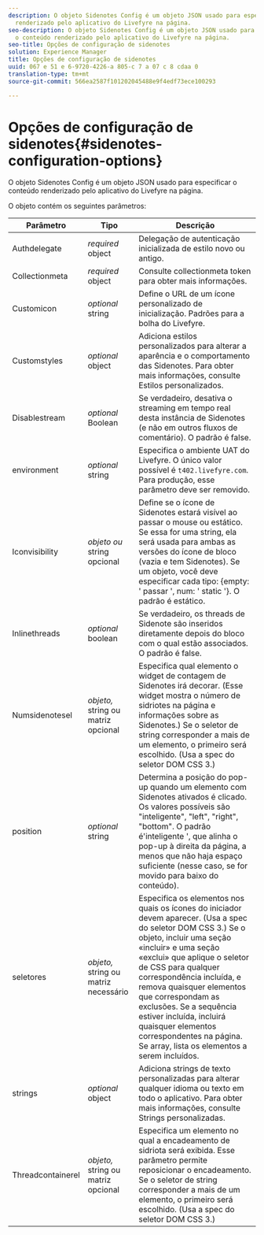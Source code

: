 ```yaml
---
description: O objeto Sidenotes Config é um objeto JSON usado para especificar o conteúdo
  renderizado pelo aplicativo do Livefyre na página.
seo-description: O objeto Sidenotes Config é um objeto JSON usado para especificar
  o conteúdo renderizado pelo aplicativo do Livefyre na página.
seo-title: Opções de configuração de sidenotes
solution: Experience Manager
title: Opções de configuração de sidenotes
uuid: 067 e 51 e 6-9720-4226-a 805-c 7 a 07 c 8 cdaa 0
translation-type: tm+mt
source-git-commit: 566ea2587f101202045488e9f4edf73ece100293

---
```



# Opções de configuração de sidenotes{#sidenotes-configuration-options}

O objeto Sidenotes Config é um objeto JSON usado para especificar o conteúdo renderizado pelo aplicativo do Livefyre na página.

O objeto contém os seguintes parâmetros:

| Parâmetro | Tipo | Descrição |
|--- |--- |--- |
| Authdelegate | *required* object | Delegação de autenticação inicializada de estilo novo ou antigo. |
| Collectionmeta | *required* object | Consulte collectionmeta token para obter mais informações. |
| Customicon | *optional* string | Define o URL de um ícone personalizado de inicialização. Padrões para a bolha do Livefyre. |
| Customstyles | *optional* object | Adiciona estilos personalizados para alterar a aparência e o comportamento das Sidenotes. Para obter mais informações, consulte Estilos personalizados. |
| Disablestream | *optional* Boolean | Se verdadeiro, desativa o streaming em tempo real desta instância de Sidenotes (e não em outros fluxos de comentário). O padrão é false. |
| environment | *optional* string | Especifica o ambiente UAT do Livefyre. O único valor possível é `t402.livefyre.com`. Para produção, esse parâmetro deve ser removido. |
| Iconvisibility | *objeto ou* string opcional | Define se o ícone de Sidenotes estará visível ao passar o mouse ou estático. Se essa for uma string, ela será usada para ambas as versões do ícone de bloco (vazia e tem Sidenotes). Se um objeto, você deve especificar cada tipo: {empty: ' passar ', num: ' static '}. O padrão é estático. |
| Inlinethreads | *optional* boolean | Se verdadeiro, os threads de Sidenote são inseridos diretamente depois do bloco com o qual estão associados. O padrão é false. |
| Numsidenotesel | *objeto,* string ou matriz opcional | Especifica qual elemento o widget de contagem de Sidenotes irá decorar. (Esse widget mostra o número de sidriotes na página e informações sobre as Sidenotes.) Se o seletor de string corresponder a mais de um elemento, o primeiro será escolhido. (Usa a spec do seletor DOM CSS 3.) |
| position | *optional* string | Determina a posição do pop-up quando um elemento com Sidenotes ativados é clicado. Os valores possíveis são "inteligente", "left", "right", "bottom". O padrão é'inteligente ', que alinha o pop-up à direita da página, a menos que não haja espaço suficiente (nesse caso, se for movido para baixo do conteúdo). |
| seletores | *objeto,* string ou matriz necessário | Especifica os elementos nos quais os ícones do iniciador devem aparecer. (Usa a spec do seletor DOM CSS 3.) Se o objeto, incluir uma seção «incluir» e uma seção «exclui» que aplique o seletor de CSS para qualquer correspondência incluída, e remova quaisquer elementos que correspondam as exclusões. Se a sequência estiver incluída, incluirá quaisquer elementos correspondentes na página. Se array, lista os elementos a serem incluídos. |
| strings | *optional* object | Adiciona strings de texto personalizadas para alterar qualquer idioma ou texto em todo o aplicativo. Para obter mais informações, consulte Strings personalizadas. |
| Threadcontainerel | *objeto,* string ou matriz opcional | Especifica um elemento no qual a encadeamento de sidriota será exibida. Esse parâmetro permite reposicionar o encadeamento. Se o seletor de string corresponder a mais de um elemento, o primeiro será escolhido. (Usa a spec do seletor DOM CSS 3.) |

